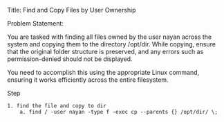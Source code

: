 Title: Find and Copy Files by User Ownership


Problem Statement:

You are tasked with finding all files owned by the user nayan across the system and copying them to the directory /opt/dir. While copying, ensure that the original folder structure is preserved, and any errors such as permission-denied should not be displayed.

You need to accomplish this using the appropriate Linux command, ensuring it works efficiently across the entire filesystem.



Step

	1. find the file and copy to dir
		a. find / -user nayan -type f -exec cp --parents {} /opt/dir/ \;

